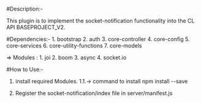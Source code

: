 #Description:-

This plugin is to implement the socket-notification functionality into the CL API BASEPROJECT_V2.

#Dependencies:-
    1. bootstrap
    2. auth
    3. core-controller
    4. core-config
    5. core-services
    6. core-utility-functions
    7. core-models

=> Modules :
    1. joi
    2. boom
    3. async
    4. socket.io


#How to Use:-

1. install required Modules.
   1.1.-> command to install
          npm install <module-name> --save

2. Register the socket-notification/index file in server/manifest.js
